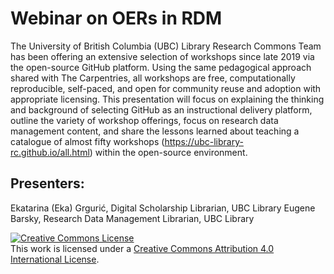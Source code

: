 # Webinar on OERs in RDM
The University of British Columbia (UBC) Library Research Commons Team has been offering an extensive selection of workshops since late 2019 via the open-source GitHub platform. Using the same pedagogical approach shared with The Carpentries, all workshops are free, computationally reproducible, self-paced, and open for community reuse and adoption with appropriate licensing. This presentation will focus on explaining the thinking and background of selecting GitHub as an instructional delivery platform, outline the variety of workshop offerings, focus on research data management content, and share the lessons learned about teaching a catalogue of almost fifty workshops (<a href="https://ubc-library-rc.github.io/all.html">https://ubc-library-rc.github.io/all.html</a>) within the open-source environment.

## Presenters: 
Ekatarina (Eka) Grgurić, Digital Scholarship Librarian, UBC Library
Eugene Barsky, Research Data Management Librarian, UBC Library

<a rel="license" href="http://creativecommons.org/licenses/by/4.0/"><img alt="Creative Commons License" style="border-width:0" src="https://i.creativecommons.org/l/by/4.0/88x31.png" /></a><br />This work is licensed under a <a rel="license" href="http://creativecommons.org/licenses/by/4.0/">Creative Commons Attribution 4.0 International License</a>.
